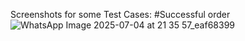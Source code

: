 Screenshots for some Test Cases:
#Successful order 
![WhatsApp Image 2025-07-04 at 21 35 57_eaf68399](https://github.com/user-attachments/assets/9bd41523-1db4-408d-a6c6-71d90fedd3cb)
